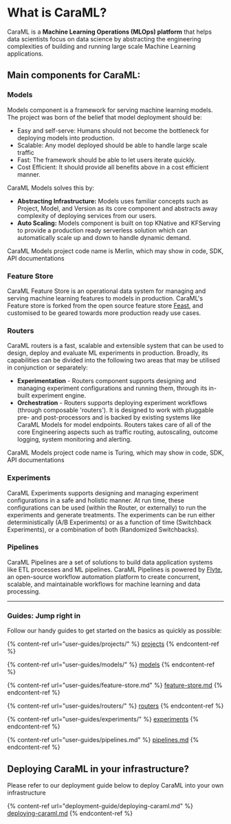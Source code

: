 # What is CaraML?

CaraML is a **Machine Learning Operations (MLOps) platform** that helps data scientists focus on data science by abstracting the engineering complexities of building and running large scale Machine Learning applications.

## **Main components for CaraML:**

### **Models**

Models component is a framework for serving machine learning models. The project was born of the belief that model deployment should be:

* Easy and self-serve: Humans should not become the bottleneck for deploying models into production.
* Scalable: Any model deployed should be able to handle large scale traffic
* Fast: The framework should be able to let users iterate quickly.
* Cost Efficient: It should provide all benefits above in a cost efficient manner.

CaraML Models solves this by:

* **Abstracting Infrastructure:** Models uses familiar concepts such as Project, Model, and Version as its core component and abstracts away complexity of deploying services from our users.
* **Auto Scaling:** Models component is built on top KNative and KFServing to provide a production ready serverless solution which can automatically scale up and down to handle dynamic demand.

CaraML Models project code name is Merlin, which may show in code, SDK, API documentations

### **Feature Store**

CaraML Feature Store is an operational data system for managing and serving machine learning features to models in production. CaraML's Feature store is forked from the open source feature store [Feast](https://feast.dev/), and customised to be geared towards more production ready use cases.

### **Routers**

CaraML routers is a fast, scalable and extensible system that can be used to design, deploy and evaluate ML experiments in production. Broadly, its capabilities can be divided into the following two areas that may be utilised in conjunction or separately:

* **Experimentation** - Routers component supports designing and managing experiment configurations and running them, through its in-built experiment engine.
* **Orchestration** - Routers supports deploying experiment workflows (through composable 'routers'). It is designed to work with pluggable pre- and post-processors and is backed by existing systems like CaraML Models for model endpoints. Routers takes care of all of the core Engineering aspects such as traffic routing, autoscaling, outcome logging, system monitoring and alerting.

CaraML Models project code name is Turing, which may show in code, SDK, API documentations

### **Experiments**

CaraML Experiments supports designing and managing experiment configurations in a safe and holistic manner. At run time, these configurations can be used (within the Router, or externally) to run the experiments and generate treatments. The experiments can be run either deterministically (A/B Experiments) or as a function of time (Switchback Experiments), or a combination of both (Randomized Switchbacks).

### **Pipelines**

CaraML Pipelines are a set of solutions to build data application systems like ETL processes and ML pipelines. CaraML Pipelines is powered by [Flyte](https://docs.flyte.org/en/latest/), an open-source workflow automation platform to create concurrent, scalable, and maintainable workflows for machine learning and data processing.

***

### Guides: Jump right in

Follow our handy guides to get started on the basics as quickly as possible:

{% content-ref url="user-guides/projects/" %}
[projects](user-guides/projects/)
{% endcontent-ref %}

{% content-ref url="user-guides/models/" %}
[models](user-guides/models/)
{% endcontent-ref %}

{% content-ref url="user-guides/feature-store.md" %}
[feature-store.md](user-guides/feature-store.md)
{% endcontent-ref %}

{% content-ref url="user-guides/routers/" %}
[routers](user-guides/routers/)
{% endcontent-ref %}

{% content-ref url="user-guides/experiments/" %}
[experiments](user-guides/experiments/)
{% endcontent-ref %}

{% content-ref url="user-guides/pipelines.md" %}
[pipelines.md](user-guides/pipelines.md)
{% endcontent-ref %}

## Deploying CaraML in your infrastructure?

Please refer to our deployment guide below to deploy CaraML into your own infrastructure

{% content-ref url="deployment-guide/deploying-caraml.md" %}
[deploying-caraml.md](deployment-guide/deploying-caraml.md)
{% endcontent-ref %}
